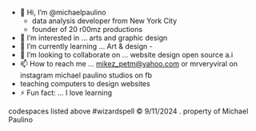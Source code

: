 - 👋 Hi, I’m @michaelpaulino
  - data analysis developer from New York City
  - founder of 20 r00mz productions 
- 👀 I’m interested in ... arts and graphic design
- 🌱 I’m currently learning ... Art & design - 
- 💞️ I’m looking to collaborate on ... website design open source a.i
- 📫 How to reach me ... mikez_petm@yahoo.com or mrveryviral on instagram michael paulino studios on fb
- teaching computers to design websites
- ⚡ Fun fact: ... I love learning

<!---
mi6paulino/mi6paulino is a ✨ special ✨ repository because its `README.md` (this file) appears on your GitHub profile.
You can click the Preview link to take a look at your changes.
--->
codespaces listed above #wizardspell ©️ 9/11/2024 . property of Michael Paulino 
